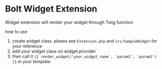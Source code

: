 Bolt Widget Extension 
=====================

Widget extension will render your widget through Twig function

how to use
 1. create widget class. please see `Extension.php` and `src/SampleWidget` for your reference
 2. add your widget class on widget.provider
 3. then call it `{{ render_widget('your_widget_name', 'param1', 'param2') }}` in your template

